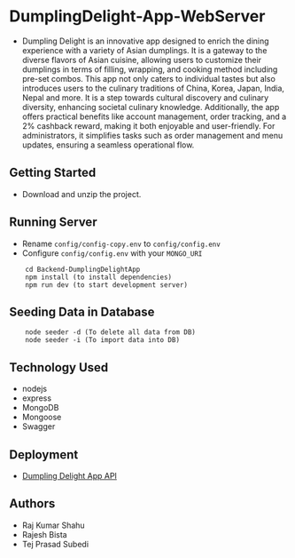 # DumplingDelight-App-WebServer

- Dumpling Delight is an innovative app designed to enrich the dining experience with a variety of Asian dumplings. It is a gateway to the diverse flavors of Asian cuisine, allowing users to customize their dumplings in terms of filling, wrapping, and cooking method including pre-set combos. This app not only caters to individual tastes but also introduces users to the culinary traditions of China, Korea, Japan, India, Nepal and more. It is a step towards cultural discovery and culinary diversity, enhancing societal culinary knowledge. Additionally, the app offers practical benefits like account management, order tracking, and a 2% cashback reward, making it both enjoyable and user-friendly. For administrators, it simplifies tasks such as order management and menu updates, ensuring a seamless operational flow.

## Getting Started

- Download and unzip the project.

## Running Server

- Rename `config/config-copy.env` to `config/config.env`
- Configure `config/config.env` with your `MONGO_URI`

```--------------------------------------------
    cd Backend-DumplingDelightApp
    npm install (to install dependencies)
    npm run dev (to start development server)
```

## Seeding Data in Database

```--------------------------------------------
    node seeder -d (To delete all data from DB)
    node seeder -i (To import data into DB)
```

## Technology Used

- nodejs
- express
- MongoDB
- Mongoose
- Swagger

## Deployment

- [Dumpling Delight App API](https://dumplingdelight-api.onrender.com/)

## Authors

- Raj Kumar Shahu
- Rajesh Bista
- Tej Prasad Subedi
